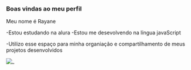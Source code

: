 ### Boas vindas ao meu perfil

Meu nome é Rayane

-Estou estudando na alura
-Estou me desevolvendo na língua javaScript

-Utilizo esse espaço para minha organiação e compartilhamento de meus projetos desenvolvidos

![_](https://media1.tenor.com/m/LxTwwFTl67sAAAAC/el-gato-happy.gif)
